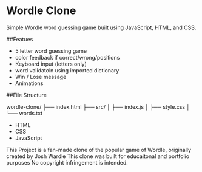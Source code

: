 # Wordle Clone

Simple Wordle word guessing game built using JavaScript, HTML, and CSS.

##Featues

- 5 letter word guessing game
- color feedback if correct/wrong/positions
- Keyboard input (letters only)
- word validatoin using imported dictionary
- Win / Lose message
- Animations


##File Structure

wordle-clone/ ├── index.html ├── src/ │ ├── index.js │ ├── style.css │ └── words.txt

- HTML
- CSS
- JavaScript

This Project is a fan-made clone of the popular game of Wordle, originally created by Josh Wardle
This clone was built for educaitonal and portfolio purposes
No copyright infringement is intended. 
